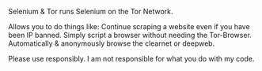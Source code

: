 Selenium & Tor runs Selenium on the Tor Network.

Allows you to do things like: 
Continue scraping a website even if you have been IP banned.
Simply script a browser without needing the Tor-Browser.
Automatically & anonymously browse the clearnet or deepweb.

Please use responsibly. I am not responsible for what you do with my code.
